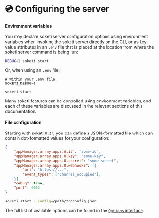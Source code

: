 # 💿 Configuring the server

#### Environment variables

You may declare soketi server configuration options using environment variables when invoking the soketi server directly on the CLI, or as key-value attributes in an `.env` file that is placed at the location from where the soketi server command is being run:

```bash
DEBUG=1 soketi start
```

Or, when using an `.env` file:

```
# Within your .env file
SOKETI_DEBUG=1
```

```
soketi start
```

Many soketi features can be controlled using environment variables, and each of these variables are discussed in the relevant sections of this documentation.

#### File configuration

Starting with soketi `0.24`, you can define a JSON-formatted file which can contain dot-formatted values for your configuration:

```json
{
    "appManager.array.apps.0.id": "some-id",
    "appManager.array.apps.0.key": "some-key",
    "appManager.array.apps.0.secret": "some-secret",
    "appManager.array.apps.0.webhooks": [{
        "url": "https://...",
        "event_types": ["channel_occupied"],
    }],
    "debug": true,
    "port": 6002
}
```

```bash
soketi start --config=/path/to/config.json
```

The full list of available options can be found in the [`Options` interface](https://github.com/soketi/soketi/blob/master/src/options.ts).